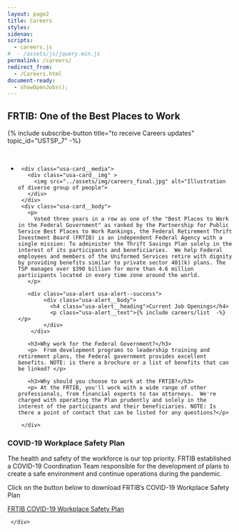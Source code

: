 ```yaml
---
layout: page2
title: Careers
styles:
sidenav:
scripts:
  - careers.js
#  - /assets/js/jquery.min.js
permalink: /careers/
redirect_from:
  - /Careers.html
document-ready:
  - showOpenJobs();
---
```



<h2>FRTIB: One of the Best Places to Work</h2>

{% include subscribe-button title="to receive Careers updates" topic_id="USTSP_7" -%}

<br>
<ul class="usa-card-group">
  <li class="tablet:grid-col-12 usa-card usa-card--header-first">
  <div class="usa-card__container">

     <div class="usa-card__media">
       <div class="usa-card__img" >
         <img src="../assets/img/careers_final.jpg" alt="Illustration of diverse group of people">
       </div>
     </div>
     <div class="usa-card__body">
       <p>
         Voted three years in a row as one of the "Best Places to Work in the Federal Government" as ranked by the Partnership for Public Service Best Places to Work Rankings, the Federal Retirement Thrift Investment Board (FRTIB) is an independent Federal Agency with a single mission: To administer the Thrift Savings Plan solely in the interest of its participants and beneficiaries.  We help Federal employees and members of the Uniformed Services retire with dignity by providing benefits similar to private sector 401(k) plans. The TSP manages over $390 billion for more than 4.6 million participants located in every time zone around the world.
       </p>

       <div class="usa-alert usa-alert--success">
            <div class="usa-alert__body">
              <h4 class="usa-alert__heading">Current Job Openings</h4>
              <p class="usa-alert__text">{% include careers/list  -%}</p>
            </div>
        </div>

       <h3>Why work for the Federal Government?</h3>
       <p>  From development programs to leadership training and retirement plans, the Federal government provides excellent benefits. NOTE: is there a brochure or a list of benefits that can be linked? </p>

       <h3>Why should you choose to work at the FRTIB?</h3>
       <p> At the FRTIB, you'll work with a wide range of other professionals, from financial experts to tax attorneys.  We're charged with operating the Plan prudently and solely in the interest of the participants and their beneficiaries. NOTE: Is there a point of contact that can be listed for any questions?</p>

     </div>
   </div>
   </li>
   </ul>

   <div class="grid-container">
     <div class="grid-row">
       <div class="tablet:grid-col">
       <h3>COVID-19 Workplace Safety Plan</h3>
       <p>The health and safety of the workforce is our top priority.  FRTIB established a COVID-19 Coordination Team responsible for the development of plans to create a safe environment and continue operations during the pandemic.</p>
       <p>
       Click on the button below to download FRTIB’s COVID-19 Workplace Safety Plan
       </p>
       <p>  <a class="usa-button" href="{{site.baseurl}}FRTIB COVID-19 Workplace Safety Plan.pdf">FRTIB COVID-19 Workplace Safety Plan</a></p>
       </div>

     </div>
   </div>



<!-- CONTENT END -->
